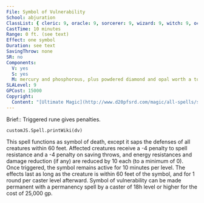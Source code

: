 ```yaml
---
File: Symbol of Vulnerability
School: abjuration
ClassList: { cleric: 9, oracle: 9, sorcerer: 9, wizard: 9, witch: 9, occultist: 6 }
CastTime: 10 minutes
Range: 0 ft. (see text)
Effect: one symbol
Duration: see text
SavingThrow: none
SR: no
Components:
  V: yes
  S: yes
  M: mercury and phosphorous, plus powdered diamond and opal worth a total of 15,000 gp
SLALevel: 9
GPCost: 15000
Copyright:
  Content: "[Ultimate Magic](http://www.d20pfsrd.com/magic/all-spells/s/symbol-of-vulnerability)"
---
```

Brief:: Triggered rune gives penalties.

```dataviewjs
customJS.Spell.printWiki(dv)
```

This spell functions as symbol of death, except it saps the defenses of all creatures within 60 feet. Affected creatures receive a -4 penalty to spell resistance and a -4 penalty on saving throws, and energy resistances and damage reduction (if any) are reduced by 10 each (to a minimum of 0). Once triggered, the symbol remains active for 10 minutes per level.  The effects last as long as the creature is within 60 feet of the symbol, and for 1 round per caster level afterward.  Symbol of vulnerability can be made permanent with a permanency spell by a caster of 18h level or higher for the cost of 25,000 gp.
